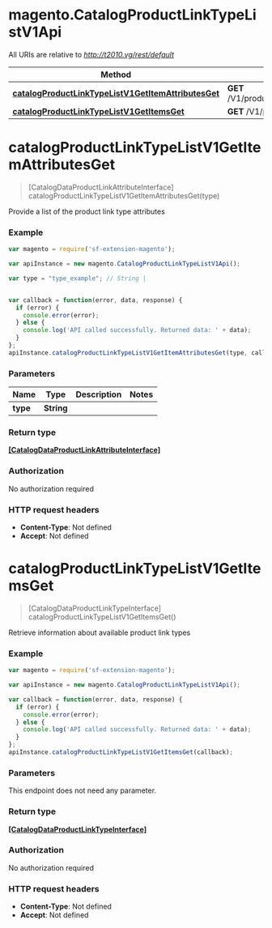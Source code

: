 # magento.CatalogProductLinkTypeListV1Api

All URIs are relative to *http://t2010.vg/rest/default*

Method | HTTP request | Description
------------- | ------------- | -------------
[**catalogProductLinkTypeListV1GetItemAttributesGet**](CatalogProductLinkTypeListV1Api.md#catalogProductLinkTypeListV1GetItemAttributesGet) | **GET** /V1/products/links/{type}/attributes | 
[**catalogProductLinkTypeListV1GetItemsGet**](CatalogProductLinkTypeListV1Api.md#catalogProductLinkTypeListV1GetItemsGet) | **GET** /V1/products/links/types | 


<a name="catalogProductLinkTypeListV1GetItemAttributesGet"></a>
# **catalogProductLinkTypeListV1GetItemAttributesGet**
> [CatalogDataProductLinkAttributeInterface] catalogProductLinkTypeListV1GetItemAttributesGet(type)



Provide a list of the product link type attributes

### Example
```javascript
var magento = require('sf-extension-magento');

var apiInstance = new magento.CatalogProductLinkTypeListV1Api();

var type = "type_example"; // String | 


var callback = function(error, data, response) {
  if (error) {
    console.error(error);
  } else {
    console.log('API called successfully. Returned data: ' + data);
  }
};
apiInstance.catalogProductLinkTypeListV1GetItemAttributesGet(type, callback);
```

### Parameters

Name | Type | Description  | Notes
------------- | ------------- | ------------- | -------------
 **type** | **String**|  | 

### Return type

[**[CatalogDataProductLinkAttributeInterface]**](CatalogDataProductLinkAttributeInterface.md)

### Authorization

No authorization required

### HTTP request headers

 - **Content-Type**: Not defined
 - **Accept**: Not defined

<a name="catalogProductLinkTypeListV1GetItemsGet"></a>
# **catalogProductLinkTypeListV1GetItemsGet**
> [CatalogDataProductLinkTypeInterface] catalogProductLinkTypeListV1GetItemsGet()



Retrieve information about available product link types

### Example
```javascript
var magento = require('sf-extension-magento');

var apiInstance = new magento.CatalogProductLinkTypeListV1Api();

var callback = function(error, data, response) {
  if (error) {
    console.error(error);
  } else {
    console.log('API called successfully. Returned data: ' + data);
  }
};
apiInstance.catalogProductLinkTypeListV1GetItemsGet(callback);
```

### Parameters
This endpoint does not need any parameter.

### Return type

[**[CatalogDataProductLinkTypeInterface]**](CatalogDataProductLinkTypeInterface.md)

### Authorization

No authorization required

### HTTP request headers

 - **Content-Type**: Not defined
 - **Accept**: Not defined

